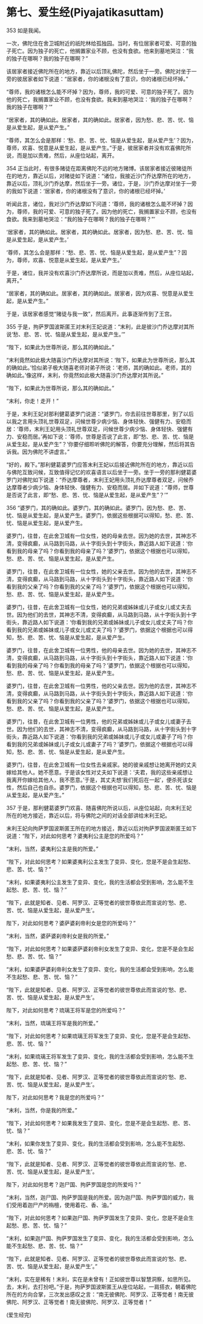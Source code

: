 # 第七、爱生经(Piyajatikasuttam)

353 如是我闻。

一次，佛陀住在舍卫城附近的祇陀林给孤独园。当时，有位居家者可爱、可意的独子死亡。因为独子的死亡，他搁置家业不顾，也没有食欲。他来到墓地哭泣：“我的独子在哪啊？我的独子在哪啊？”

该居家者接近佛陀所在的地方，靠近以后顶礼佛陀，然后坐于一旁。佛陀对坐于一旁的彼居家者如下说道：“居家者，你的诸根没有了意识，你的诸根已经坏掉。”

“尊师，我的诸根怎么能不坏掉？因为，尊师，我的可爱、可意的独子死了。因为他的死亡，我搁置家业不顾，也没有食欲。我来到墓地哭泣：‘我的独子在哪啊？我的独子在哪啊？’”

“居家者，其的确如此。居家者，其的确如此。居家者，因为愁、悲、苦、忧、恼是从爱生起，是从爱产生。”

“尊师，其怎么会是那样：‘愁、悲、苦、忧、恼是从爱生起，是从爱产生’？因为，尊师，欢喜、悦意是从爱生起，是从爱产生。”于是，彼居家者并没有欢喜佛陀所说，而是加以责难，然后，从座位站起，离开。

354 正当此时，有很多赌徒在距离佛陀不远的地方赌博。该居家者接近彼赌徒所在的地方，靠近以后，对赌徒如下说道：“诸位，我接近沙门乔达摩所在的地方，靠近以后，顶礼沙门乔达摩，然后坐于一旁。诸位，于是，沙门乔达摩对坐于一旁的我如下说道：‘居家者，你的诸根没有了意识，你的诸根已经坏掉。’

听闻此言，诸位，我对沙门乔达摩如下问道：‘尊师，我的诸根怎么能不坏掉？因为，尊师，我的可爱、可意的独子死了。因为他的死亡，我搁置家业不顾，也没有食欲。我来到墓地哭泣：“我的独子在哪啊？我的独子在哪啊？”’

‘居家者，其的确如此。居家者，其的确如此。居家者，因为愁、悲、苦、忧、恼是从爱生起，是从爱产生。’

‘尊师，其怎么会是那样：“愁、悲、苦、忧、恼是从爱生起，是从爱产生”？因为，尊师，欢喜、悦意是从爱生起，是从爱产生。’

于是，诸位，我并没有欢喜沙门乔达摩所说，而是加以责难，然后，从座位站起，离开。”

“居家者，其的确如此。居家者，其的确如此。居家者，因为欢喜、悦意是从爱生起，是从爱产生。”

于是，该居家者感觉“赌徒与我一致”，然后离开。此事逐渐传到了王宫。

355 于是，拘萨罗国波斯匿王对末利王妃说道：“末利，此是彼沙门乔达摩对其所说‘愁、悲、苦、忧、恼是从爱生起，是从爱产生。’”

“陛下，如果此为世尊所说，那么其的确如此。”

“末利竟然如此极大随喜沙门乔达摩对其所说：‘陛下，如果此为世尊所说，那么其的确如此。’恰似弟子极大随喜老师对弟子所说：‘老师，其的确如此。老师，其的确如此。’像这样，末利，你竟然如此极大随喜沙门乔达摩对其所说。”

“陛下，如果此为世尊所说，那么其的确如此。”

“末利，你走！走开！”

于是，末利王妃对那利健葛婆罗门说道：“婆罗门，你去前往世尊那里，到了以后以我之言用头顶礼世尊双足，问候世尊少病少恼、身体轻快、强健有力、安稳而居：‘尊师，末利王妃用头顶礼世尊双足，问候世尊少病少恼、身体轻快、强健有力、安稳而居。’再如下说：‘尊师，世尊是否说了此言，即“愁、悲、苦、忧、恼是从爱生起，是从爱产生”？’你要仔细聆听佛陀的解答，你要充分理解，然后将其告诉我。因为佛陀不讲虚言。”

“好的，殿下。”那利健葛婆罗门应答末利王妃以后接近佛陀所在的地方，靠近以后与佛陀互致问候，互致值得记忆的欢喜语言以后坐于一旁。坐于一旁的那利健葛婆罗门对佛陀如下说道：“乔达摩尊者，末利王妃用头顶礼乔达摩尊者双足，问候乔达摩尊者少病少恼、身体轻快、强健有力、安稳而居。并如下说道：“尊师，世尊是否说了此言，即“愁、悲、苦、忧、恼是从爱生起，是从爱产生”？’”

356 “婆罗门，其的确如此。婆罗门，其的确如此。婆罗门，因为愁、悲、苦、忧、恼是从爱生起，是从爱产生。婆罗门，依据这些根据可以得知，愁、悲、苦、忧、恼是从爱生起，是从爱产生。

婆罗门，往昔，在此舍卫城有一位女性，她的母亲去世。因为她的去世，其神志不清，变得疯癫，从马路到马路，从十字街头到十字街头，靠近路人如下说道：‘你看到我的母亲了吗？你看到我的母亲了吗？’婆罗门，依据这个根据也可以得知，愁、悲、苦、忧、恼是从爱生起，是从爱产生。

婆罗门，往昔，在此舍卫城有一位女性，她的父亲去世。因为他的去世，其神志不清，变得疯癫，从马路到马路，从十字街头到十字街头，靠近路人如下说道：‘你看到我的父亲了吗？你看到我的父亲了吗？’婆罗门，依据这个根据也可以得知，愁、悲、苦、忧、恼是从爱生起，是从爱产生。

婆罗门，往昔，在此舍卫城有一位女性，她的兄弟或姊妹或儿子或女儿或丈夫去世。因为他们的去世，其神志不清，变得疯癫，从马路到马路，从十字街头到十字街头，靠近路人如下说道：‘你看到我的兄弟或姊妹或儿子或女儿或丈夫了吗？你看到我的兄弟或姊妹或儿子或女儿或丈夫了吗？’婆罗门，依据这个根据也可以得知，愁、悲、苦、忧、恼是从爱生起，是从爱产生。

婆罗门，往昔，在此舍卫城有一位男性，他的母亲去世。因为她的去世，其神志不清，变得疯癫，从马路到马路，从十字街头到十字街头，靠近路人如下说道：‘你看到我的母亲了吗？你看到我的母亲了吗？’婆罗门，依据这个根据也可以得知，愁、悲、苦、忧、恼是从爱生起，是从爱产生。

婆罗门，往昔，在此舍卫城有一位男性，他的父亲去世。因为他的去世，其神志不清，变得疯癫，从马路到马路，从十字街头到十字街头，靠近路人如下说道：‘你看到我的父亲了吗？你看到我的父亲了吗？’婆罗门，依据这个根据也可以得知，愁、悲、苦、忧、恼是从爱生起，是从爱产生。

婆罗门，往昔，在此舍卫城有一位男性，他的兄弟或姊妹或儿子或女儿或妻子去世。因为他们的去世，其神志不清，变得疯癫，从马路到马路，从十字街头到十字街头，靠近路人如下说道：‘你看到我的兄弟或姊妹或儿子或女儿或妻子了吗？你看到我的兄弟或姊妹或儿子或女儿或妻子了吗？’婆罗门，依据这个根据也可以得知，愁、悲、苦、忧、恼是从爱生起，是从爱产生。

婆罗门，往昔，在此舍卫城有一位女性去亲戚家。她的彼亲戚想让她离开她的丈夫嫁给其他人。她不愿意。于是该女性对丈夫如下说道：‘夫君，我的这些亲戚想让我离开你嫁给其他人，我不愿意。’于是，其丈夫想‘我们死后在一起’，便杀死该女性，然后自己也自杀。婆罗门，依据这个根据也可以得知，愁、悲、苦、忧、恼是从爱生起，是从爱产生。”

357 于是，那利健葛婆罗门欢喜、随喜佛陀所说以后，从座位站起，向末利王妃所在的地方接近，靠近以后，将与佛陀之间的对话全部讲给末利王妃。

末利王妃向拘萨罗国波斯匿王所在的地方接近，靠近以后对拘萨罗国波斯匿王如下说道：“陛下，对此如何思考？婆夷利公主是您的所爱吗？”

“末利，当然，婆夷利公主是我的所爱。”

“陛下，对此如何思考？如果婆夷利公主发生了变异、变化，您是不是会生起愁、悲、苦、忧、恼？”

“末利，如果婆夷利公主发生了变异、变化，我的生活都会受到影响，怎么能不生起愁、悲、苦、忧、恼？”

“陛下，此就是知者、见者、阿罗汉、正等觉者的彼世尊依此而宣说的‘愁、悲、苦、忧、恼是从爱生起，是从爱产生’。

陛下，对此如何思考？婆萨婆刹帝利女是您的所爱吗？”

“末利，当然，婆萨婆刹帝利女是我的所爱。”

“陛下，对此如何思考？如果婆萨婆刹帝利女发生了变异、变化，您是不是会生起愁、悲、苦、忧、恼？”

“末利，如果婆萨婆刹帝利女发生了变异、变化，我的生活都会受到影响，怎么能不生起愁、悲、苦、忧、恼？”

“陛下，此就是知者、见者、阿罗汉、正等觉者的彼世尊依此而宣说的‘愁、悲、苦、忧、恼是从爱生起，是从爱产生’。

陛下，对此如何思考？琉璃王将军是您的所爱吗？”

“末利，当然，琉璃王将军是我的所爱。”

“陛下，对此如何思考？如果琉璃王将军发生了变异、变化，您是不是会生起愁、悲、苦、忧、恼？”

“末利，如果琉璃王将军发生了变异、变化，我的生活都会受到影响，怎么能不生起愁、悲、苦、忧、恼？”

“陛下，此就是知者、见者、阿罗汉、正等觉者的彼世尊依此而宣说的‘愁、悲、苦、忧、恼是从爱生起，是从爱产生’。

陛下，对此如何思考？我是您的所爱吗？”

“末利，当然，你是我的所爱。”

“陛下，对此如何思考？如果我发生了变异、变化，您是不是会生起愁、悲、苦、忧、恼？”

“末利，如果你发生了变异、变化，我的生活都会受到影响，怎么能不生起愁、悲、苦、忧、恼？”

“陛下，此就是知者、见者、阿罗汉、正等觉者的彼世尊依此而宣说的‘愁、悲、苦、忧、恼是从爱生起，是从爱产生’。

陛下，对此如何思考？迦尸国、拘萨罗国是您的所爱吗？”

“末利，当然，迦尸国、拘萨罗国是我的所爱。因为迦尸国、拘萨罗国的威力，我们受用着迦尸产的栴檀，使用着花、香、油。”

“陛下，对此如何思考？如果迦尸国、拘萨罗国发生了变异、变化，您是不是会生起愁、悲、苦、忧、恼？”

“末利，如果迦尸国、拘萨罗国发生了变异、变化，我的生活都会受到影响，怎么能不生起愁、悲、苦、忧、恼？”

“陛下，此就是知者、见者、阿罗汉、正等觉者的彼世尊依此而宣说的‘愁、悲、苦、忧、恼是从爱生起，是从爱产生’。”

“末利，实在是稀有！末利，实在是未曾有！正如彼世尊以智慧洞察，如思所见。去，末利，去打扮吧。”于是，拘萨罗国波斯匿王从座位站起，一肩搭衣，朝着佛陀所在的方向合掌，三次发出感叹之言：“南无彼佛陀、阿罗汉、正等觉者！南无彼佛陀、阿罗汉、正等觉者！南无彼佛陀、阿罗汉、正等觉者！”

(爱生经完)
